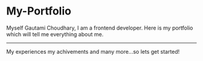 # My-Portfolio
Myself Gautami Choudhary, I am a frontend developer. Here is my portfolio which will tell me everything about me.
<br><hr>
My experiences my achivements and many more...so lets get started!
